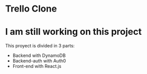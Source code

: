 # Trello Clone

# I am still working on this project

This proyect is divided in 3 parts:
* Backend with DynamoDB
* Backend-auth with Auth0
* Front-end with React.js